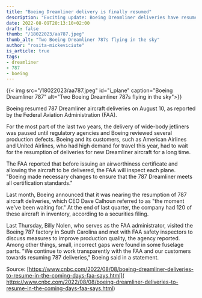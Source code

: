 ```yaml
---
title: "Boeing Dreamliner delivery is finally resumed"
description: "Exciting update: Boeing Dreamliner deliveries have resumed! Discover the reasons behind the grounding of the 787 and how the certification standards were met."
date: 2022-08-09T20:13:10+02:00
draft: false
thumb: "/18022023/aa787.jpeg"
thumb_alt: "Two Boeing Dreamliner 787s flying in the sky"
author: "rosita-mickeviciute"
is_article: true
tags:
- dreamliner
- 787
- boeing
---
```

{{< img src="/18022023/aa787.jpeg" id="i_plane" caption="Boeing Dreamliner 787" alt="Two Boeing Dreamliner 787s flying in the sky">}}

Boeing resumed 787 Dreamliner aircraft deliveries on August 10, as reported by the Federal Aviation Administration (FAA).

For the most part of the last two years, the delivery of wide-body jetliners was paused until regulatory agencies and Boeing reviewed several production defects. Boeing and its customers, such as American Airlines and United Airlines, who had high demand for travel this year, had to wait for the resumption of deliveries for new Dreamliner aircraft for a long time.

The FAA reported that before issuing an airworthiness certificate and allowing the aircraft to be delivered, the FAA will inspect each plane. "Boeing made necessary changes to ensure that the 787 Dreamliner meets all certification standards."

Last month, Boeing announced that it was nearing the resumption of 787 aircraft deliveries, which CEO Dave Calhoun referred to as "the moment we've been waiting for." At the end of last quarter, the company had 120 of these aircraft in inventory, according to a securities filing.

Last Thursday, Billy Nolen, who serves as the FAA administrator, visited the Boeing 787 factory in South Carolina and met with FAA safety inspectors to discuss measures to improve production quality, the agency reported. Among other things, small, incorrect gaps were found in some fuselage parts. "We continue to work transparently with the FAA and our customers towards resuming 787 deliveries," Boeing said in a statement.

Source: [https://www.cnbc.com/2022/08/08/boeing-dreamliner-deliveries-to-resume-in-the-coming-days-faa-says.html]( https://www.cnbc.com/2022/08/08/boeing-dreamliner-deliveries-to-resume-in-the-coming-days-faa-says.html)
